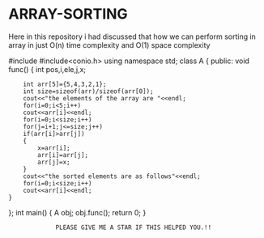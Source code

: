 # ARRAY-SORTING
Here in this repository i had discussed that how we can perform sorting in array in just O(n) time complexity and O(1) space complexity


#include<iostream>
#include<conio.h>
using namespace std;
class A
{
    public:
    void func()
    {
        int pos,i,ele,j,x;
        
        int arr[5]={5,4,3,2,1};
        int size=sizeof(arr)/sizeof(arr[0]);
        cout<<"the elements of the array are "<<endl;
        for(i=0;i<5;i++)
        cout<<arr[i]<<endl;
        for(i=0;i<size;i++)
        for(j=i+1;j<=size;j++)
        if(arr[i]>arr[j])
        {
            x=arr[i];
            arr[i]=arr[j];
            arr[j]=x;
        }
        cout<<"the sorted elements are as follows"<<endl;
        for(i=0;i<size;i++)
        cout<<arr[i]<<endl;
    }
};
int main()
{
    A obj;
    obj.func();
    return 0;
}
                           
                           
                 PLEASE GIVE ME A STAR IF THIS HELPED YOU.!!
